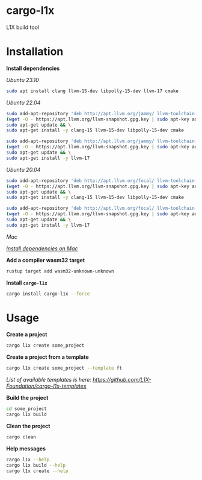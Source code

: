 # cargo-l1x

L1X build tool

# Installation

**Install dependencies**

*Ubuntu 23.10*

```bash
sudo apt install clang llvm-15-dev libpolly-15-dev llvm-17 cmake
```

*Ubuntu 22.04*
```bash
sudo add-apt-repository 'deb http://apt.llvm.org/jammy/ llvm-toolchain-jammy-15 main' && \
(wget -O - https://apt.llvm.org/llvm-snapshot.gpg.key | sudo apt-key add - ) && \
sudo apt-get update && \
sudo apt-get install -y clang-15 llvm-15-dev libpolly-15-dev cmake

sudo add-apt-repository 'deb http://apt.llvm.org/jammy/ llvm-toolchain-jammy-17 main' && \
(wget -O - https://apt.llvm.org/llvm-snapshot.gpg.key | sudo apt-key add - ) && \
sudo apt-get update && \
sudo apt-get install -y llvm-17
```

*Ubuntu 20.04*
```bash
sudo add-apt-repository 'deb http://apt.llvm.org/focal/ llvm-toolchain-focal-15 main' && \
(wget -O - https://apt.llvm.org/llvm-snapshot.gpg.key | sudo apt-key add - ) && \
sudo apt-get update && \
sudo apt-get install -y clang-15 llvm-15-dev libpolly-15-dev cmake

sudo add-apt-repository 'deb http://apt.llvm.org/focal/ llvm-toolchain-focal-17 main' && \
(wget -O - https://apt.llvm.org/llvm-snapshot.gpg.key | sudo apt-key add - ) && \
sudo apt-get update && \
sudo apt-get install -y llvm-17
```

*Mac*

*[Install dependencies on Mac](https://l1x-sdk.gitbook.io/l1x-developer-interface/v/interface-essentials/l1x-vm-sdk/l1x-native-sdk-for-l1x-vm/set-up-environment/installation/install-cargo-l1x/mac-intel-and-silicon)*

**Add a compiler wasm32 target**
```bash
rustup target add wasm32-unknown-unknown
```

**Install `cargo-l1x`**
```bash
cargo install cargo-l1x --force
```

# Usage

**Create a project**
```bash
cargo l1x create some_project
```

**Create a project from a template**
```bash
cargo l1x create some_project --template ft
```
*List of available templates is here: https://github.com/L1X-Foundation/cargo-l1x-templates*

**Build the project**
```bash
cd some_project
cargo l1x build
```

**Clean the project**
```bash
cargo clean
```

**Help messages**

```bash
cargo l1x --help
cargo l1x build --help
cargo l1x create --help
```